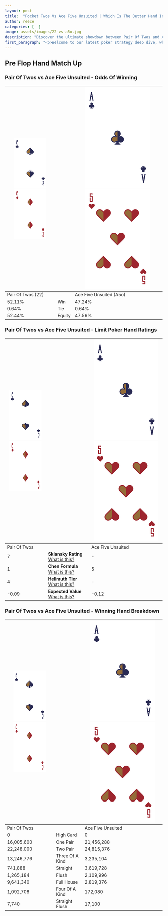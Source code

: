 ```yaml
---
layout: post
title:  "Pocket Twos Vs Ace Five Unsuited | Which Is The Better Hand In Poker? A Complete Guide"
author: reece
categories: [  ]
image: assets/images/22-vs-a5o.jpg
description: "Discover the ultimate showdown between Pair Of Twos and Ace Five Unsuited in poker! Uncover the odds, strategies, and scenarios where one hand triumphs over the other. Get ready to up your poker game with this thrilling analysis."
first_paragraph: "<p>Welcome to our latest poker strategy deep dive, where we're pitting two distinct hands against each other in a high-stakes showdown: Pair Of Twos vs Ace Five Unsuited.</p><p>In the dynamic world of poker, every decision counts, and knowing which hand holds the upper hand is key to your success at the table.</p><p>In this article, we'll dissect these two hands, explore the scenarios where one dominates the other, and equip you with the knowledge to make strategic choices that can tip the odds in your favor.</p><p>Get ready to unravel the intriguing dynamics of these poker hands and elevate your game to new heights.</p>"
---
```




[comment]: # (sp0)

## Pre Flop Hand Match Up

<div class="table hand-ratings" markdown="1"> 



### Pair Of Twos vs Ace Five Unsuited - Odds Of Winning


    
| ![image info](assets/images/hand1/2.png) ![image info](assets/images/hand1/2o.png) |  | ![image info](assets/images/hand2/A.png) ![image info](assets/images/hand2/5o.png) |
| -------- | -------- | -------- |
| Pair Of Twos (22) |  | Ace Five Unsuited (A5o) |
| 52.11% | Win | 47.24% |
| 0.64% | Tie | 0.64% |
| 52.44% | Equity | 47.56% |




[comment]: # (sp1)



### Pair Of Twos vs Ace Five Unsuited - Limit Poker Hand Ratings


    
| ![image info](assets/images/hand1/2.png) ![image info](assets/images/hand1/2o.png) |  | ![image info](assets/images/hand2/A.png) ![image info](assets/images/hand2/5o.png) |
| -------- | -------- | -------- |
| Pair Of Twos |  | Ace Five Unsuited |
| 7 | **Sklansky Rating** [What is this?](/sklansky-rating-explained) | - |
| 1 | **Chen Formula** [What is this?](/chen-formula-explained) | 5 |
| 4 | **Hellmuth Tier** [What is this?](/Hellmuth-tier-explained) | - |
| -0.09 | **Expected Value** [What is this?](/expected-value-explained) | -0.12 |




[comment]: # (sp2)



### Pair Of Twos vs Ace Five Unsuited - Winning Hand Breakdown


    
| ![image info](assets/images/hand1/2.png) ![image info](assets/images/hand1/2o.png) |  | ![image info](assets/images/hand2/A.png) ![image info](assets/images/hand2/5o.png) |
| -------- | -------- | -------- |
| Pair Of Twos |  | Ace Five Unsuited |
| 0 | High Card | 0 |
| 16,005,600 | One Pair | 21,456,288 |
| 22,248,000 | Two Pair | 24,815,376 |
| 13,246,776 | Three Of A Kind | 3,235,104 |
| 741,888 | Straight | 3,619,728 |
| 1,265,184 | Flush | 2,109,996 |
| 9,641,340 | Full House | 2,819,376 |
| 1,092,708 | Four Of A Kind | 172,080 |
| 7,740 | Straight Flush | 17,100 |




[comment]: # (sp3)



</div>

[comment]: # (sp4)



[comment]: # (sp5)

